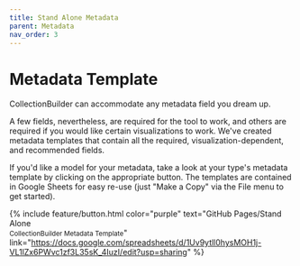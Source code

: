 ```yaml
---
title: Stand Alone Metadata
parent: Metadata
nav_order: 3
---
```


# Metadata Template

CollectionBuilder can accommodate any metadata field you dream up. 

A few fields, nevertheless, are required for the tool to work, and others are required if you would like certain visualizations to work. 
We've created metadata templates that contain all the required, visualization-dependent, and recommended fields. 

If you'd like a model for your metadata, take a look at your type's metadata template by clicking on the appropriate button. 
The templates are contained in Google Sheets for easy re-use (just "Make a Copy" via the File menu to get started).

{% include feature/button.html color="purple" text="GitHub Pages/Stand Alone<br/><small>CollectionBuilder Metadata Template</small>" link="https://docs.google.com/spreadsheets/d/1Uv9ytll0hysMOH1j-VL1lZx6PWvc1zf3L35sK_4IuzI/edit?usp=sharing" %}